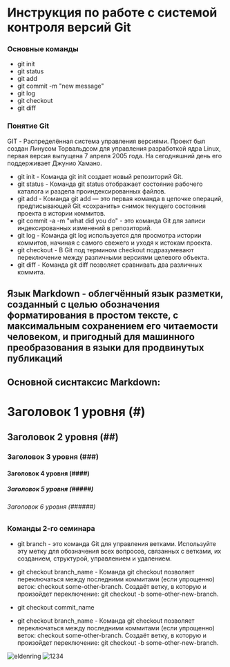 # Инструкция по работе с системой контроля версий Git

### Основные команды

* git init
* git status
* git add
* git commit -m "new message"
* git log
* git checkout
* git diff

### Понятие Git

GIT - Распределённая система управления версиями. Проект был создан Линусом Торвальдсом для управления разработкой ядра Linux, первая версия выпущена 7 апреля 2005 года. На сегодняшний день его поддерживает Джунио Хамано.

* git init - Команда git init создает новый репозиторий Git.
* git status - Команда git status отображает состояние рабочего каталога и раздела проиндексированных файлов.
* git add - Команда git add — это первая команда в цепочке операций, предписывающей Git «сохранить» снимок текущего состояния проекта в истории коммитов.
* git commit -a -m "what did you do" -  это команда Git для записи индексированных изменений в репозиторий.
* git log - Команда git log используется для просмотра истории коммитов, начиная с самого свежего и уходя к истокам проекта. 
* git checkout - В Git под термином checkout подразумевают переключение между различными версиями целевого объекта.
* git diff - Команда git diff позволяет сравнивать два различных коммита.

## Язык Markdown - облегчённый язык разметки, созданный с целью обозначения форматирования в простом тексте, с максимальным сохранением его читаемости человеком, и пригодный для машинного преобразования в языки для продвинутых публикаций

## Основной сиснтаксис Markdown:

# Заголовок 1 уровня (#)

## Заголовок 2 уровня (##)

### Заголовок 3 уровня (###)

#### Заголовок 4 уровня (####)

##### Заголовок 5 уровня (#####)

###### Заголовок 6 уровня (######)

### Команды 2-го семинара 

* git branch -  это команда Git для управления ветками. Используйте эту метку для обозначения всех вопросов, связанных с ветками, их созданием, структурой, управлением и удалением. 


* git checkout branch_name - Команда git checkout позволяет переключаться между последними коммитами (если упрощенно) веток: checkout some-other-branch. Создаёт ветку, в которую и произойдет переключение: git checkout -b some-other-new-branch.

* git checkout commit_name

* git checkout branch_name - Команда git checkout позволяет переключаться между последними коммитами (если упрощенно) веток: checkout some-other-branch. Создаёт ветку, в которую и произойдет переключение: git checkout -b some-other-new-branch.

![eldenring](eldenring.jpg)
![1234](1234.png)



